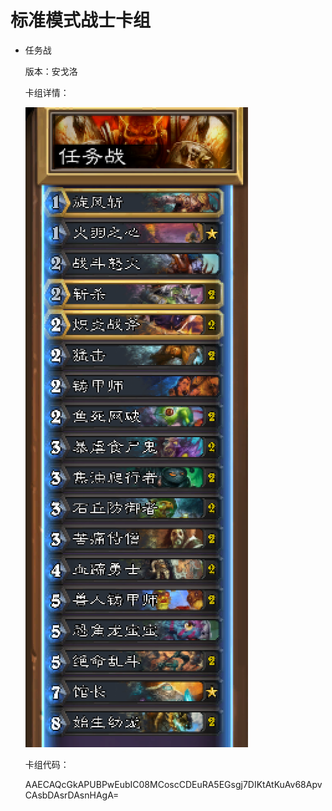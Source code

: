 # 标准模式战士卡组

- 任务战

  版本：安戈洛

  卡组详情：

  ![mission_warrior](screenshot/mission_warrior.png)

  卡组代码：

  AAECAQcGkAPUBPwEubIC08MCoscCDEuRA5EGsgj7DIKtAtKuAv68ApvCAsbDAsrDAsnHAgA=

